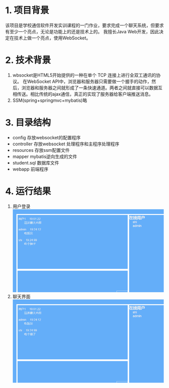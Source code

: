 
# 1. 项目背景
该项目是学校通信软件开发实训课程的一门作业，要求完成一个聊天系统，但要求有至少一个亮点，无论是功能上的还是技术上的。 我擅长Java Web开发，因此决定在技术上做一个亮点，使用WebSocket。
# 2. 技术背景
1. wbsocket是HTML5开始提供的一种在单个 TCP 连接上进行全双工通讯的协议。 在WebSocket 
API中，浏览器和服务器只需要做一个握手的动作，然后，浏览器和服务器之间就形成了一条快速通道。两者之间就直接可以数据互相传送。相比传统的ajax通信，真正的实现了服务器给客户端推送消息。 
2. SSM(spring+springmvc+mybatis)略 

# 3. 目录结构
- config 存放websocket的配置程序
- controller 存放websocket 处理程序和主程序处理程序
- resources 存放ssm配置文件
- mapper mybatis逆向生成的文件
- student.sql 数据库文件
- webapp 前端程序
# 4. 运行结果
1. 用户登录
![chat](https://github.com/FarawayHome/MyWebsocketChat/blob/master/chat.png)
2. 聊天界面
![chat](https://github.com/FarawayHome/MyWebsocketChat/blob/master/chat.png)
